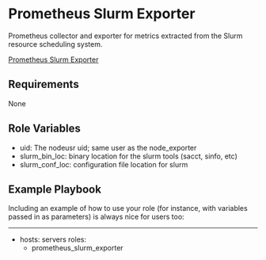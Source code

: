 Prometheus Slurm Exporter
=========
Prometheus collector and exporter for metrics extracted from the Slurm resource scheduling system.

[Prometheus Slurm Exporter](https://github.com/vpenso/prometheus-slurm-exporter)

Requirements
------------

None

Role Variables
--------------

* uid: The nodeusr uid; same user as the node_exporter
* slurm_bin_loc: binary location for the slurm tools (sacct, sinfo, etc)
* slurm_conf_loc: configuration file location for slurm

Example Playbook
----------------

Including an example of how to use your role (for instance, with variables passed in as parameters) is always nice for users too:

---
  - hosts: servers
    roles:
      - prometheus_slurm_exporter
